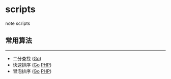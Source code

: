 # scripts
note scripts

## 常用算法

---

 - 二分查找 ([Go](binarySearch.go))
 - 快速排序 ([Go](quickSort.go) [PHP](quickSort.php))
 - 冒泡排序 ([Go](bubbleSort.go) [PHP](bubbleSort.php))
